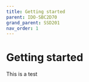 ```yaml
---
title: Getting started
parent: IDO-SBC2D70
grand_parent: SSD201
nav_order: 1
---
```


# Getting started

This is a test
